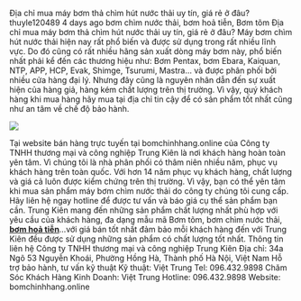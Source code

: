 Địa chỉ mua máy bơm thả chìm hút nước thải uy tín, giá rẻ ở đâu?
 thuyle120489  4 days ago  bơm chìm nước thải, bơm hoả tiễn, Bơm tõm
Địa chỉ mua máy bơm thả chìm hút nước thải uy tín, giá rẻ ở đâu?
Máy bơm chìm hút nước thải hiện nay rất phổ biến và được sử dụng trong rất nhiều lĩnh vực. Do đó cũng có rất nhiều hãng sản xuất dòng máy bơm này, phổ biến nhất phải kể đến các thương hiệu như: Bơm Pentax, bơm Ebara, Kaiquan, NTP, APP, HCP, Evak, Shimge, Tsurumi, Mastra… và được phân phối bởi nhiều cửa hàng đại lý.
Nhưng đây cũng là nguyên nhân dẫn đến sự xuất hiện của hàng giả, hàng kém chất lượng trên thị trường. Vì vậy, quý khách hàng khi mua hàng hãy mua tại địa chỉ tin cậy để có sản phẩm tốt nhất cũng như an tâm về chế độ bảo hành.

![](https://lh7-rt.googleusercontent.com/docsz/AD_4nXdwzoW4mRR2zS6egto6ulp9Xh9yrJq3PaS0zu2ZT_hHdWi31ed4oNATp9CL8JJzvs2W0MmYki9a0Xu41wGnctBcS4ufyaai5ONOhjcYZWOtOVy82CiOJ3uAONGKTnMm1ry8Wvf9rA?key=nIaSKs_aQooUWYzFaKQtiA)

Tại website bán hàng trực tuyến tại bomchinhhang.online của Công ty TNHH thương mại và công nghiệp Trung Kiên là nơi khách hàng hoàn toàn yên tâm. Vì chúng tôi là nhà phân phối có thâm niên nhiều năm, phục vụ khách hàng trên toàn quốc.
Với hơn 14 năm phục vụ khách hàng, chất lượng và giá cả luôn được kiểm chứng trên thị trường. Vì vậy, bạn có thể yên tâm khi mua sản phẩm máy bơm chìm nước thải do công ty chúng tôi cung cấp. Hãy liên hệ ngay hotline để được tư vấn và báo giá cụ thể sản phẩm bạn cần.
Trung Kiên mang đến những sản phẩm chất lượng nhất phù hợp với yêu cầu của khách hàng, đa dạng mẫu mã Bơm tõm, bơm chìm nước thải, [**bơm hoả tiễn**](https://bomchinhhang.online/bom-chim-nuoc-thai/showfou/)…với giá bán tốt nhất đảm bảo mỗi khách hàng đến với Trung Kiên đều được sử dụng những sản phẩm có chất lượng tốt nhất.
Thông tin liên hệ
Công ty TNHH thương mại và công nghiệp Trung Kiên
Địa chỉ: 34a Ngõ 53 Nguyễn Khoái, Phường Hồng Hà, Thành phố Hà Nội, Việt Nam
Hỗ trợ bảo hành, tư vấn kỹ thuật
Kỹ thuật: Việt Trung
Tel: 096.432.9898
Chăm Sóc Khách Hàng
Kinh Doanh: Việt Trung
Hotline: 096.432.9898
Website: bomchinhhang.online
 


